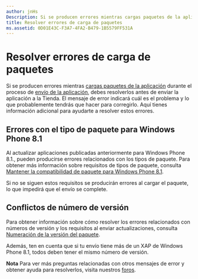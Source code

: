 ```yaml
---
author: jnHs
Description: Si se producen errores mientras cargas paquetes de la aplicación durante el proceso de envío de la aplicación, debes resolverlos antes de enviar la aplicación a la Tienda.
title: Resolver errores de carga de paquetes
ms.assetid: 0D01E43C-F3A7-4FA2-B479-1B5579FF531A
---
```


# Resolver errores de carga de paquetes


Si se producen errores mientras [cargas paquetes de la aplicación](upload-app-packages.md) durante el proceso de [envío de la aplicación](app-submissions.md), debes resolverlos antes de enviar la aplicación a la Tienda. El mensaje de error indicará cuál es el problema y lo que probablemente tendrás que hacer para corregirlo. Aquí tienes información adicional para ayudarte a resolver estos errores.

## Errores con el tipo de paquete para Windows Phone 8.1


Al actualizar aplicaciones publicadas anteriormente para Windows Phone 8.1., pueden producirse errores relacionados con los tipos de paquete. Para obtener más información sobre requisitos de tipos de paquete, consulta [Mantener la compatibilidad de paquete para Windows Phone 8.1](guidance-for-app-package-management.md#maintaining-package-compatibility-for-windows-phone-8-1).

Si no se siguen estos requisitos se producirán errores al cargar el paquete, lo que impedirá que el envío se complete.

## Conflictos de número de versión


Para obtener información sobre cómo resolver los errores relacionados con números de versión y los requisitos al enviar actualizaciones, consulta [Numeración de la versión del paquete](package-version-numbering.md).

Además, ten en cuenta que si tu envío tiene más de un XAP de Windows Phone 8.1, todos deben tener el mismo número de versión.

**Nota** Para ver más preguntas relacionadas con otros mensajes de error y obtener ayuda para resolverlos, visita nuestros [foros](http://go.microsoft.com/fwlink/p/?LinkId=224196).

 

 

 






<!--HONumber=May16_HO2-->


